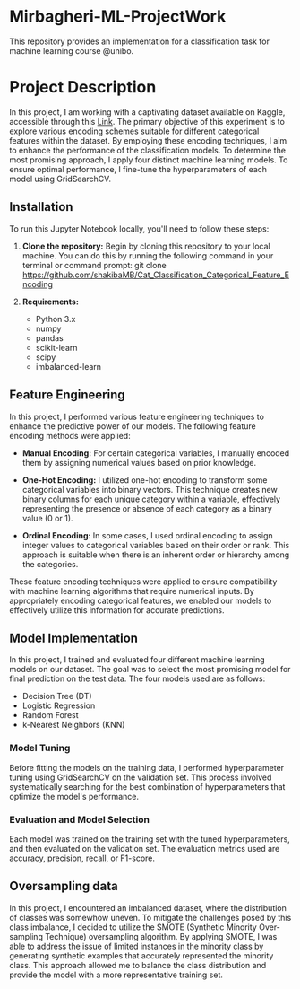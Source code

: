 # Mirbagheri-ML-ProjectWork
This repository provides an implementation for a classification task for machine learning course @unibo.

# Project Description
In this project, I am working with a captivating dataset available on Kaggle, accessible through this [Link](https://www.kaggle.com/competitions/cat-in-the-dat/data). The primary objective of this experiment is to explore various encoding schemes suitable for different categorical features within the dataset. By employing these encoding techniques, I aim to enhance the performance of the classification models. To determine the most promising approach, I apply four distinct machine learning models. To ensure optimal performance, I fine-tune the hyperparameters of each model using GridSearchCV.

## Installation

To run this Jupyter Notebook locally, you'll need to follow these steps:

1. **Clone the repository:** Begin by cloning this repository to your local machine. You can do this by running the following command in your terminal or command prompt:
  git clone https://github.com/shakibaMB/Cat_Classification_Categorical_Feature_Encoding


2. **Requirements:**
   - Python 3.x
   - numpy
   - pandas
   - scikit-learn
   - scipy
   - imbalanced-learn

## Feature Engineering

In this project, I performed various feature engineering techniques to enhance the predictive power of our models. The following feature encoding methods were applied:

- **Manual Encoding:** For certain categorical variables, I manually encoded them by assigning numerical values based on prior knowledge. 

- **One-Hot Encoding:** I utilized one-hot encoding to transform some categorical variables into binary vectors. This technique creates new binary columns for each unique category within a variable, effectively representing the presence or absence of each category as a binary value (0 or 1).

- **Ordinal Encoding:** In some cases, I used ordinal encoding to assign integer values to categorical variables based on their order or rank. This approach is suitable when there is an inherent order or hierarchy among the categories.

These feature encoding techniques were applied to ensure compatibility with machine learning algorithms that require numerical inputs. By appropriately encoding categorical features, we enabled our models to effectively utilize this information for accurate predictions.

## Model Implementation

In this project, I trained and evaluated four different machine learning models on our dataset. The goal was to select the most promising model for final prediction on the test data. The four models used are as follows:

- Decision Tree (DT)
- Logistic Regression
- Random Forest
- k-Nearest Neighbors (KNN)

### Model Tuning

Before fitting the models on the training data, I performed hyperparameter tuning using GridSearchCV on the validation set. This process involved systematically searching for the best combination of hyperparameters that optimize the model's performance.

### Evaluation and Model Selection

Each model was trained on the training set with the tuned hyperparameters, and then evaluated on the validation set. The evaluation metrics used are accuracy, precision, recall, or F1-score.

## Oversampling data

In this project, I encountered an imbalanced dataset, where the distribution of classes was somewhow uneven. To mitigate the challenges posed by this class imbalance, I decided to utilize the SMOTE (Synthetic Minority Over-sampling Technique) oversampling algorithm. By applying SMOTE, I was able to address the issue of limited instances in the minority class by generating synthetic examples that accurately represented the minority class. This approach allowed me to balance the class distribution and provide the model with a more representative training set.
